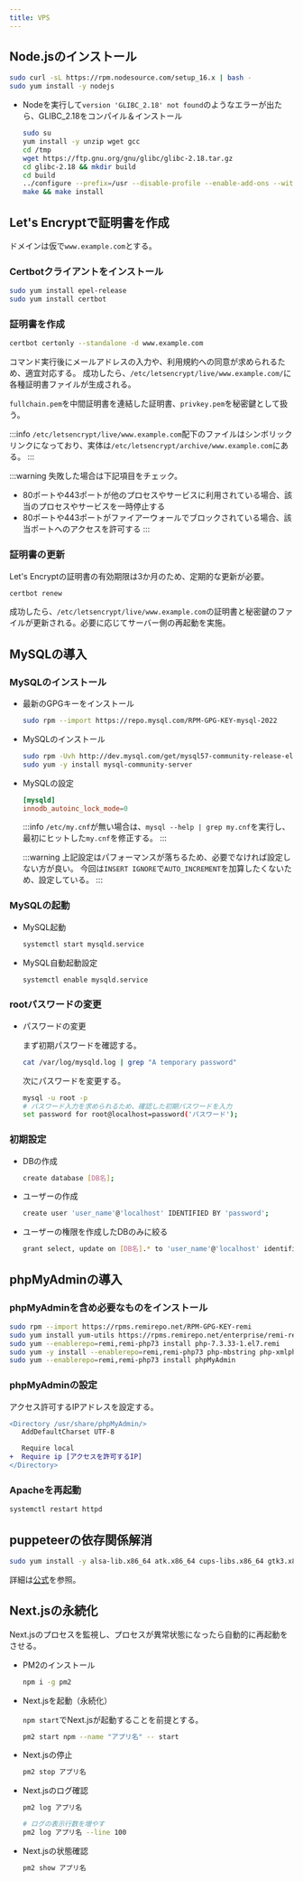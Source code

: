```yaml
---
title: VPS
---
```


## Node.jsのインストール

```bash title=コマンド実行
sudo curl -sL https://rpm.nodesource.com/setup_16.x | bash -
sudo yum install -y nodejs
```

- Nodeを実行して`version 'GLIBC_2.18' not found`のようなエラーが出たら、GLIBC_2.18をコンパイル＆インストール

  ```bash title=コマンド実行
  sudo su
  yum install -y unzip wget gcc
  cd /tmp
  wget https://ftp.gnu.org/gnu/glibc/glibc-2.18.tar.gz
  cd glibc-2.18 && mkdir build
  cd build
  ../configure --prefix=/usr --disable-profile --enable-add-ons --with-headers=/usr/include --with-binutils=/usr/bin
  make && make install
  ```

## Let's Encryptで証明書を作成

ドメインは仮で`www.example.com`とする。

### Certbotクライアントをインストール

```bash title=コマンド実行
sudo yum install epel-release
sudo yum install certbot
```

### 証明書を作成

```bash title=コマンド実行
certbot certonly --standalone -d www.example.com
```

コマンド実行後にメールアドレスの入力や、利用規約への同意が求められるため、適宜対応する。
成功したら、`/etc/letsencrypt/live/www.example.com/`に各種証明書ファイルが生成される。

`fullchain.pem`を中間証明書を連結した証明書、`privkey.pem`を秘密鍵として扱う。

:::info
`/etc/letsencrypt/live/www.example.com`配下のファイルはシンボリックリンクになっており、実体は`/etc/letsencrypt/archive/www.example.com`にある。
:::

:::warning
失敗した場合は下記項目をチェック。

- 80ポートや443ポートが他のプロセスやサービスに利用されている場合、該当のプロセスやサービスを一時停止する
- 80ポートや443ポートがファイアーウォールでブロックされている場合、該当ポートへのアクセスを許可する
:::

### 証明書の更新

Let's Encryptの証明書の有効期限は3か月のため、定期的な更新が必要。

```bash title=コマンド実行
certbot renew
```

成功したら、`/etc/letsencrypt/live/www.example.com`の証明書と秘密鍵のファイルが更新される。必要に応じてサーバー側の再起動を実施。

## MySQLの導入

### MySQLのインストール

- 最新のGPGキーをインストール

  ```bash title=コマンド実行
  sudo rpm --import https://repo.mysql.com/RPM-GPG-KEY-mysql-2022
  ```

- MySQLのインストール

  ```bash title=コマンド実行
  sudo rpm -Uvh http://dev.mysql.com/get/mysql57-community-release-el7-7.noarch.rpm
  sudo yum -y install mysql-community-server
  ```

- MySQLの設定

  ```conf title=/etc/my.cnf
  [mysqld]
  innodb_autoinc_lock_mode=0
  ```

  :::info
  `/etc/my.cnf`が無い場合は、`mysql --help | grep my.cnf`を実行し、最初にヒットした`my.cnf`を修正する。
  :::

  :::warning
  上記設定はパフォーマンスが落ちるため、必要でなければ設定しない方が良い。
  今回は`INSERT IGNORE`で`AUTO_INCREMENT`を加算したくないため、設定している。
  :::

### MySQLの起動

- MySQL起動

  ```bash title=コマンド実行
  systemctl start mysqld.service
  ```

- MySQL自動起動設定

  ```bash title=コマンド実行
  systemctl enable mysqld.service
  ```

### rootパスワードの変更

- パスワードの変更

  まず初期パスワードを確認する。

  ```bash title=コマンド実行
  cat /var/log/mysqld.log | grep "A temporary password"
  ```

  次にパスワードを変更する。

  ```bash title=コマンド実行
  mysql -u root -p
  # パスワード入力を求められるため、確認した初期パスワードを入力
  set password for root@localhost=password('パスワード');
  ```

### 初期設定

- DBの作成

  ```bash title=コマンド実行
  create database [DB名];
  ```

- ユーザーの作成

  ```bash title=コマンド実行
  create user 'user_name'@'localhost' IDENTIFIED BY 'password';
  ```

- ユーザーの権限を作成したDBのみに絞る

  ```bash title=コマンド実行
  grant select, update on [DB名].* to 'user_name'@'localhost' identified by 'password';
  ```

## phpMyAdminの導入

### phpMyAdminを含め必要なものをインストール

```bash title=コマンド実行
sudo rpm --import https://rpms.remirepo.net/RPM-GPG-KEY-remi
sudo yum install yum-utils https://rpms.remirepo.net/enterprise/remi-release-7.rpm
sudo yum --enablerepo=remi,remi-php73 install php-7.3.33-1.el7.remi
sudo yum -y install --enablerepo=remi,remi-php73 php-mbstring php-xmlphp-pdo php-mysqlnd
sudo yum --enablerepo=remi,remi-php73 install phpMyAdmin
```

### phpMyAdminの設定

アクセス許可するIPアドレスを設定する。

```diff conf title=/etc/httpd/conf.d/phpMyAdmin.conf
<Directory /usr/share/phpMyAdmin/>
   AddDefaultCharset UTF-8

   Require local
+  Require ip [アクセスを許可するIP]
</Directory>
```

### Apacheを再起動

```bash title=コマンド実行
systemctl restart httpd
```

## puppeteerの依存関係解消

```bash title=コマンド実行
sudo yum install -y alsa-lib.x86_64 atk.x86_64 cups-libs.x86_64 gtk3.x86_64 ipa-gothic-fonts libXcomposite.x86_64 libXcursor.x86_64 libXdamage.x86_64 libXext.x86_64 libXi.x86_64 libXrandr.x86_64 libXScrnSaver.x86_64 libXtst.x86_64 pango.x86_64 xorg-x11-fonts-100dpi xorg-x11-fonts-75dpi xorg-x11-fonts-cyrillic xorg-x11-fonts-misc xorg-x11-fonts-Type1 xorg-x11-utils
```

詳細は[公式](https://github.com/puppeteer/puppeteer/blob/main/docs/troubleshooting.md#chrome-headless-doesnt-launch-on-unix)を参照。

## Next.jsの永続化

Next.jsのプロセスを監視し、プロセスが異常状態になったら自動的に再起動をさせる。

- PM2のインストール

  ```bash title=コマンド実行
  npm i -g pm2
  ```

- Next.jsを起動（永続化）

  `npm start`でNext.jsが起動することを前提とする。

  ```bash title=コマンド実行
  pm2 start npm --name "アプリ名" -- start
  ```

- Next.jsの停止

  ```bash title=コマンド実行
  pm2 stop アプリ名
  ```

- Next.jsのログ確認

  ```bash title=コマンド実行
  pm2 log アプリ名

  # ログの表示行数を増やす
  pm2 log アプリ名 --line 100
  ```

- Next.jsの状態確認

  ```bash title=コマンド実行
  pm2 show アプリ名
  ```
